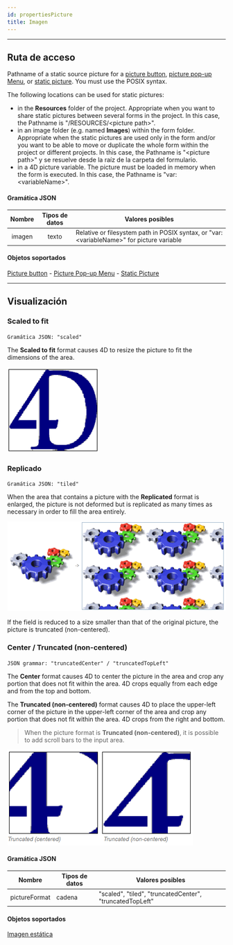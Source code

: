 ```yaml
---
id: propertiesPicture
title: Imagen
---
```


---
## Ruta de acceso

Pathname of a static source picture for a [picture button](pictureButton_overview.md), [picture pop-up Menu](picturePopupMenu_overview.md), or [static picture](staticPicture.md). You must use the POSIX syntax.

The following locations can be used for static pictures:

- in the **Resources** folder of the project. Appropriate when you want to share static pictures between several forms in the project. In this case, the Pathname is "/RESOURCES/\<picture path\>".
- in an image folder (e.g. named **Images**) within the form folder. Appropriate when the static pictures are used only in the form and/or you want to be able to move or duplicate the whole form within the project or different projects. In this case, the Pathname is "\<picture path\>" y se resuelve desde la raíz de la carpeta del formulario.
- in a 4D picture variable. The picture must be loaded in memory when the form is executed. In this case, the Pathname is "var:\<variableName\>".


#### Gramática JSON

| Nombre | Tipos de datos | Valores posibles                                                                              |
|:------:|:--------------:| --------------------------------------------------------------------------------------------- |
| imagen |     texto      | Relative or filesystem path in POSIX syntax, or "var:\<variableName\>" for picture variable |


#### Objetos soportados

[Picture button](pictureButton_overview.md) - [Picture Pop-up Menu](picturePopupMenu_overview.md) - [Static Picture](staticPicture.md)


---
## Visualización


### Scaled to fit

`Gramática JSON: "scaled"`

The **Scaled to fit** format causes 4D to resize the picture to fit the dimensions of the area.

![](assets/en/FormObjects/property_pictureFormat_ScaledToFit.png)

### Replicado

`Gramática JSON: "tiled"`

When the area that contains a picture with the **Replicated** format is enlarged, the picture is not deformed but is replicated as many times as necessary in order to fill the area entirely.

![](assets/en/FormObjects/property_pictureFormat_Replicated.png)

If the field is reduced to a size smaller than that of the original picture, the picture is truncated (non-centered).



### Center / Truncated (non-centered)

`JSON grammar: "truncatedCenter" / "truncatedTopLeft"`

The **Center** format causes 4D to center the picture in the area and crop any portion that does not fit within the area. 4D crops equally from each edge and from the top and bottom.

The **Truncated (non-centered)** format causes 4D to place the upper-left corner of the picture in the upper-left corner of the area and crop any portion that does not fit within the area. 4D crops from the right and bottom.
> When the picture format is **Truncated (non-centered)**, it is possible to add scroll bars to the input area.

![](assets/en/FormObjects/property_pictureFormat_Truncated.png)


#### Gramática JSON

| Nombre        | Tipos de datos | Valores posibles                                         |
| ------------- | -------------- | -------------------------------------------------------- |
| pictureFormat | cadena         | "scaled", "tiled", "truncatedCenter", "truncatedTopLeft" |

#### Objetos soportados

[Imagen estática](staticPicture.md)